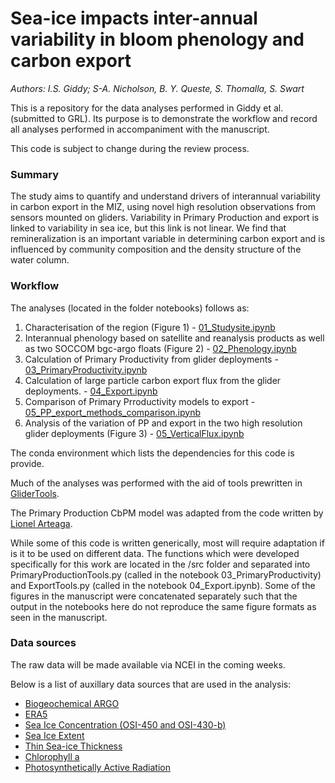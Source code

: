 # Sea-ice impacts inter-annual variability in bloom phenology and carbon export
*Authors: I.S. Giddy; S-A. Nicholson, B. Y. Queste, S. Thomalla, S. Swart*

This is a repository for the data analyses performed in Giddy et al. (submitted to GRL). Its purpose is to demonstrate the workflow and record all analyses performed in accompaniment with the manuscript.

This code is subject to change during the review process. 

### Summary 

The study aims to quantify and understand drivers of interannual variability in carbon export in the MIZ, using novel high resolution observations from sensors mounted on gliders. Variability in Primary Production and export is linked to variability in sea ice, but this link is not linear. We find that remineralization is an important variable in determining carbon export and is influenced by community composition and the density structure of the water column.  

### Workflow

The analyses (located in the folder notebooks) follows as:  

1) Characterisation of the region   (Figure 1) - [01_Studysite.ipynb](notebooks/01_Studysite.ipynb)
2) Interannual phenology based on satellite and reanalysis products as well as two SOCCOM bgc-argo floats   (Figure 2) - [02_Phenology.ipynb](notebooks/02_Phenology.ipynb)
3) Calculation of Primary Productivity from glider deployments  - [03_PrimaryProductivity.ipynb](notebooks/03_PrimaryProductivity.ipynb)
4) Calculation of large particle carbon export flux from the glider deployments. - [04_Export.ipynb](notebooks/04_Export.ipynb)
5) Comparison of Primary Prroductivity models to export - [05_PP_export_methods_comparison.ipynb](/notebooks/05_PP_export_methods_comparison.ipynb)
6) Analysis of the variation of PP and export in the two high resolution glider deployments   (Figure 3) - [05_VerticalFlux.ipynb](/notebooks/05_VerticalFlux.ipynb)

The conda environment which lists the dependencies for this code is provide.

Much of the analyses was performed with the aid of tools prewritten in [GliderTools](https://github.com/GliderToolsCommunity/GliderTools). 

The Primary Production CbPM model was adapted from the code written by [Lionel Arteaga](https://github.com/artlionel/SOCCOM_BGC_Float_data_public).  

While some of this code is written generically, most will require adaptation if is it to be used on different data. The functions which were developed specifically for this work are located in the /src folder and separated into PrimaryProductionTools.py (called in the notebook 03_PrimaryProductivity) and ExportTools.py (called in the notebook 04_Export.ipynb). Some of the figures in the manuscript were concatenated separately such that the output in the notebooks here do not reproduce the same figure formats as seen in the manuscript.     

### Data sources

The raw data will be made available via NCEI in the coming weeks. 

Below is a list of auxillary data sources that are used in the analysis:

   - [Biogeochemical ARGO](http://www.argo.ucsd.edu)
   - [ERA5](https://cds.climate.copernicus.eu/cdsapp#!/dataset/reanalysis-era5-single-levels?tab=overview)
   - [Sea Ice Concentration (OSI-450 and OSI-430-b)](http://osisaf.met.no/p/ice/ice_conc_reprocessed.html)
   - [Sea Ice Extent](https://nsidc.org/data/G02135/versions/3)
   - [Thin Sea-ice Thickness](https://seaice.uni-bremen.de/data)
   - [Chlorophyll a](https://www.oceancolour.org/)
   - [Photosynthetically Active Radiation](https://oceandata.sci.gsfc.nasa.gov/)
    
